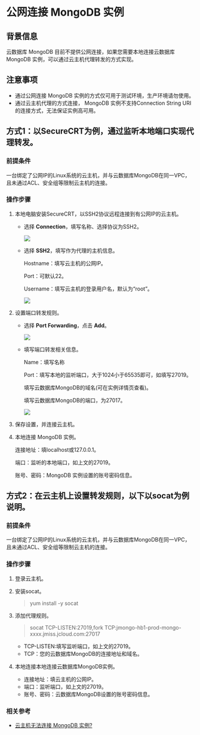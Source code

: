 # 公网连接 MongoDB 实例

## 背景信息
云数据库 MongoDB 目前不提供公网连接，如果您需要本地连接云数据库 MongoDB 实例，可以通过云主机代理转发的方式实现。

## 注意事项

- 通过公网连接 MongoDB 实例的方式仅可用于测试环境，生产环境请勿使用。
- 通过云主机代理的方式连接， MongoDB 实例不支持Connection String URI的连接方式，无法保证实例高可用。

	

## 方式1：以SecureCRT为例，通过监听本地端口实现代理转发。



### 前提条件

一台绑定了公网IP的Linux系统的云主机，并与云数据库MongoDB在同一VPC，且未通过ACL、安全组等限制云主机的连接。

### 操作步骤

1. 本地电脑安装SecureCRT，以SSH2协议远程连接到有公网IP的云主机。
   
    - 选择 **Connection**，填写名称、选择协议为SSH2。
    
      ![](../../../../image/mongodb/mongo-031.png)

    - 选择 **SSH2**，填写作为代理的主机信息。
     
      Hostname：填写云主机的公网IP。

      Port：可默认22。
      
      Username：填写云主机的登录用户名，默认为“root”。
      
      ![](../../../../image/mongodb/mongo-032.png)

1. 设置端口转发规则。
    - 选择 **Port Forwarding**，点击 **Add**。

      ![](../../../../image/mongodb/mongo-033.png)

    - 填写端口转发相关信息。
     
      Name：填写名称

      Port：填写本地的监听端口，大于1024小于65535即可，如填写27019。
      
      填写云数据库MongoDB的域名(可在实例详情页查看)。
      
      填写云数据库MongoDB的端口，为27017。
      
      ![](../../../../image/mongodb/mongo-034.png)

1. 保存设置，并连接云主机。
1. 本地连接 MongoDB 实例。

    连接地址：填localhost或127.0.0.1。
   
    端口：监听的本地端口，如上文的27019。
   
    账号、密码：MongoDB 实例设置的账号密码信息。

## 方式2：在云主机上设置转发规则，以下以socat为例说明。

### 前提条件

一台绑定了公网IP的Linux系统的云主机，并与云数据库MongoDB在同一VPC，且未通过ACL、安全组等限制云主机的连接。

### 操作步骤

1. 登录云主机。
1. 安装socat。
    > yum install -y socat

2. 添加代理规则。
    > socat TCP-LISTEN:27019,fork TCP:jmongo-hb1-prod-mongo-xxxx.jmiss.jcloud.com:27017

    - TCP-LISTEN:填写监听端口，如上文的27019。
    - TCP：您的云数据库MongoDB的连接地址和域名。

1. 本地连接本地连接云数据库MongoDB实例。
    - 连接地址：填云主机的公网IP。
    - 端口：监听端口，如上文的27019。
    - 账号、密码：云数据库MongoDB设置的账号密码信息。

### 相关参考

- [云主机无法连接 MongoDB 实例?](..//Troubleshooting/Connect-Failed.md)

